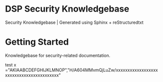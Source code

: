 # DSP Security Knowledgebase 

Security Knowledgebase | Generated using Sphinx + reStructuredtxt

# Getting Started 

Knowledgebase for security-related documentation.

test
x ="AKIAABCDEFGHIJKLMNOP","H/A604MMvmQjLuZw/xxxxxxxxxxxxxxxxxxxxxxxxxxxxxxxxxxxxxxxxx"

